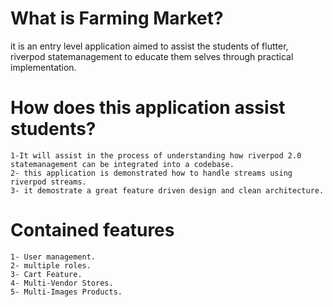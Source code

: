# What is Farming Market?
it is an entry level application aimed to assist the students of flutter, riverpod statemanagement to educate them selves through practical implementation.

# How does this application assist students?
    1-It will assist in the process of understanding how riverpod 2.0 statemanagement can be integrated into a codebase.
    2- this application is demonstrated how to handle streams using riverpod streams.
    3- it demostrate a great feature driven design and clean architecture.

# Contained features
    1- User management.
    2- multiple roles.
    3- Cart Feature.
    4- Multi-Vendor Stores.
    5- Multi-Images Products.
